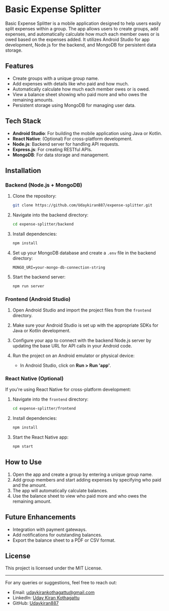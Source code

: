 # Basic Expense Splitter

Basic Expense Splitter is a mobile application designed to help users easily split expenses within a group. The app allows users to create groups, add expenses, and automatically calculate how much each member owes or is owed based on the expenses added. It utilizes Android Studio for app development, Node.js for the backend, and MongoDB for persistent data storage.

## Features

- Create groups with a unique group name.
- Add expenses with details like who paid and how much.
- Automatically calculate how much each member owes or is owed.
- View a balance sheet showing who paid more and who owes the remaining amounts.
- Persistent storage using MongoDB for managing user data.

## Tech Stack

- **Android Studio**: For building the mobile application using Java or Kotlin.
- **React Native**: (Optional) For cross-platform development.
- **Node.js**: Backend server for handling API requests.
- **Express.js**: For creating RESTful APIs.
- **MongoDB**: For data storage and management.
  
## Installation

### Backend (Node.js + MongoDB)

1. Clone the repository:

   ```bash
   git clone https://github.com/Udaykiran887/expense-splitter.git
   ```

2. Navigate into the backend directory:

   ```bash
   cd expense-splitter/backend
   ```

3. Install dependencies:

   ```bash
   npm install
   ```

4. Set up your MongoDB database and create a `.env` file in the backend directory:

   ```env
   MONGO_URI=your-mongo-db-connection-string
   ```

5. Start the backend server:

   ```bash
   npm run server
   ```

### Frontend (Android Studio)

1. Open Android Studio and import the project files from the `frontend` directory.

2. Make sure your Android Studio is set up with the appropriate SDKs for Java or Kotlin development.

3. Configure your app to connect with the backend Node.js server by updating the base URL for API calls in your Android code.

4. Run the project on an Android emulator or physical device:

   - In Android Studio, click on **Run > Run 'app'**.

### React Native (Optional)

If you're using React Native for cross-platform development:

1. Navigate into the `frontend` directory:

   ```bash
   cd expense-splitter/frontend
   ```

2. Install dependencies:

   ```bash
   npm install
   ```

3. Start the React Native app:

   ```bash
   npm start
   ```

## How to Use

1. Open the app and create a group by entering a unique group name.
2. Add group members and start adding expenses by specifying who paid and the amount.
3. The app will automatically calculate balances.
4. Use the balance sheet to view who paid more and who owes the remaining amount.

## Future Enhancements

- Integration with payment gateways.
- Add notifications for outstanding balances.
- Export the balance sheet to a PDF or CSV format.

## License

This project is licensed under the MIT License.

---

For any queries or suggestions, feel free to reach out:

- Email: [udaykirankothagattu@gmail.com](udaykirankothagattu@gmail.com)
- LinkedIn: [Uday Kiran Kothagattu](https://www.linkedin.com/in/uday-kiran-kothagattu)
- GitHub: [Udaykiran887](https://github.com/Udaykiran887)
